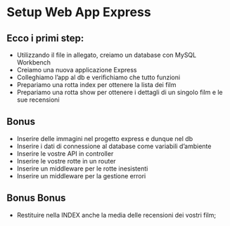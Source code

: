 # Setup Web App Express

## Ecco i primi step:
- Utilizzando il file in allegato, creiamo un database con MySQL Workbench
- Creiamo una nuova applicazione Express
- Colleghiamo l’app al db e verifichiamo che tutto funzioni
- Prepariamo una rotta index per ottenere la lista dei film
- Prepariamo una rotta show per ottenere i dettagli di un singolo film e le sue recensioni

## Bonus
- Inserire delle immagini nel progetto express e dunque nel db
- Inserire i dati di connessione al database come variabili d’ambiente
- Inserire le vostre API in controller
- Inserire le vostre rotte in un router
- Inserire un middleware per le rotte inesistenti
- Inserire un middleware per la gestione errori

## Bonus Bonus
- Restituire nella INDEX anche la media delle recensioni dei vostri film;